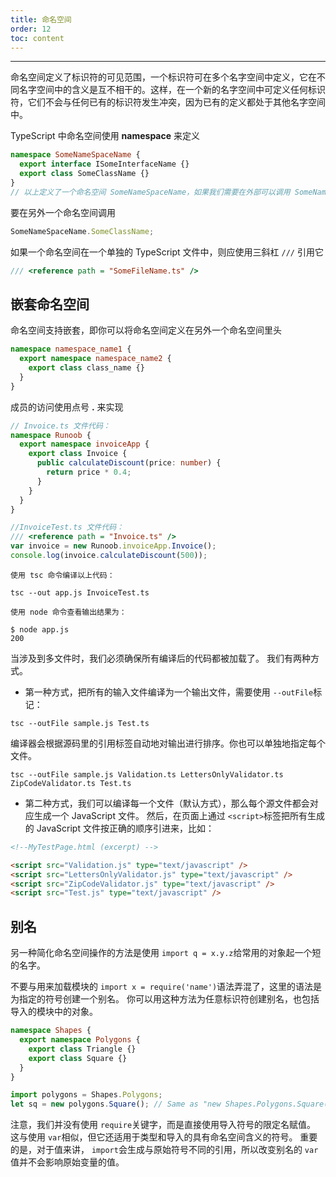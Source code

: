 ```yaml
---
title: 命名空间
order: 12
toc: content
---
```


---

命名空间定义了标识符的可见范围，一个标识符可在多个名字空间中定义，它在不同名字空间中的含义是互不相干的。这样，在一个新的名字空间中可定义任何标识符，它们不会与任何已有的标识符发生冲突，因为已有的定义都处于其他名字空间中。

TypeScript 中命名空间使用 **namespace** 来定义

```ts
namespace SomeNameSpaceName {
  export interface ISomeInterfaceName {}
  export class SomeClassName {}
}
// 以上定义了一个命名空间 SomeNameSpaceName，如果我们需要在外部可以调用 SomeNameSpaceName 中的类和接口，则需要在类和接口添加 export 关键字
```

要在另外一个命名空间调用

```ts
SomeNameSpaceName.SomeClassName;
```

如果一个命名空间在一个单独的 TypeScript 文件中，则应使用三斜杠 `///` 引用它

```ts
/// <reference path = "SomeFileName.ts" />
```

## 嵌套命名空间

命名空间支持嵌套，即你可以将命名空间定义在另外一个命名空间里头

```ts
namespace namespace_name1 {
  export namespace namespace_name2 {
    export class class_name {}
  }
}
```

成员的访问使用点号 **.** 来实现

```ts
// Invoice.ts 文件代码：
namespace Runoob {
  export namespace invoiceApp {
    export class Invoice {
      public calculateDiscount(price: number) {
        return price * 0.4;
      }
    }
  }
}
```

```ts
//InvoiceTest.ts 文件代码：
/// <reference path = "Invoice.ts" />
var invoice = new Runoob.invoiceApp.Invoice();
console.log(invoice.calculateDiscount(500));
```

```apl
使用 tsc 命令编译以上代码：

tsc --out app.js InvoiceTest.ts
```

```apl
使用 node 命令查看输出结果为：

$ node app.js
200
```

当涉及到多文件时，我们必须确保所有编译后的代码都被加载了。 我们有两种方式。

- 第一种方式，把所有的输入文件编译为一个输出文件，需要使用 `--outFile`标记：

```Shell
tsc --outFile sample.js Test.ts
```

编译器会根据源码里的引用标签自动地对输出进行排序。你也可以单独地指定每个文件。

```Shell
tsc --outFile sample.js Validation.ts LettersOnlyValidator.ts ZipCodeValidator.ts Test.ts
```

- 第二种方式，我们可以编译每一个文件（默认方式），那么每个源文件都会对应生成一个 JavaScript 文件。 然后，在页面上通过 `<script>`标签把所有生成的 JavaScript 文件按正确的顺序引进来，比如：

```html
<!--MyTestPage.html (excerpt) -->

<script src="Validation.js" type="text/javascript" />
<script src="LettersOnlyValidator.js" type="text/javascript" />
<script src="ZipCodeValidator.js" type="text/javascript" />
<script src="Test.js" type="text/javascript" />
```

## 别名

另一种简化命名空间操作的方法是使用 `import q = x.y.z`给常用的对象起一个短的名字。

不要与用来加载模块的 `import x = require('name')`语法弄混了，这里的语法是为指定的符号创建一个别名。 你可以用这种方法为任意标识符创建别名，也包括导入的模块中的对象。

```ts
namespace Shapes {
  export namespace Polygons {
    export class Triangle {}
    export class Square {}
  }
}

import polygons = Shapes.Polygons;
let sq = new polygons.Square(); // Same as "new Shapes.Polygons.Square()"
```

注意，我们并没有使用 `require`关键字，而是直接使用导入符号的限定名赋值。 这与使用 `var`相似，但它还适用于类型和导入的具有命名空间含义的符号。 重要的是，对于值来讲， `import`会生成与原始符号不同的引用，所以改变别名的 `var`值并不会影响原始变量的值。
